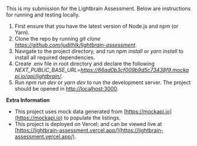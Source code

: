This is my submission for the Lightbrain Assessment. Below are instructions for running and testing locally. 

1. First ensure that you have the latest version of Node.js and npm (or Yarn).
2. Clone the repo by running *git clone https://github.com/judithlk/lightbrain-assessment*.
3. Navigate to the project directory, and run *npm install* or *yarn install* to install all required dependencies.
4. Create .env file in root directory and declare the following *NEXT_PUBLIC_BASE_URL=https://66ad0b3cf009b9d5c73438f9.mockapi.io/api/lightbrain/*.
5. Run *npm run dev* or *yarn dev* to run the development server. The project should be opened in [http://localhost:3000](http://localhost:3000).

**Extra Information**
- This project uses mock data generated from [https://mockapi.io](https://mockapi.io) to populate the listings. 
- This project is deployed on Vercel; and can be viewed live at [https://lightbrain-assessment.vercel.app/](https://lightbrain-assessment.vercel.app/).
